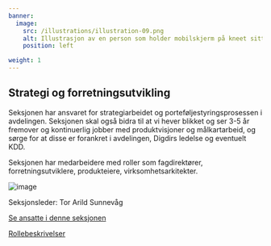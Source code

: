 ```yaml
---
banner:
  image:
    src: /illustrations/illustration-09.png
    alt: Illustrasjon av en person som holder mobilskjerm på kneet sitt
    position: left

weight: 1
---
```


## Strategi og forretningsutvikling

Seksjonen har ansvaret for strategiarbeidet og porteføljestyringsprosessen i avdelingen. 
Seksjonen skal også bidra til at vi hever blikket og ser 3-5 år fremover og kontinuerlig jobber med produktvisjoner og målkartarbeid, og sørge for at disse er forankret i avdelingen, Digdirs ledelse og eventuelt KDD. 

Seksjonen har medarbeidere med roller som fagdirektører, forretningsutviklere, produkteiere, virksomhetsarkitekter.

![image](https://github.com/digdir/baksia/assets/63843143/de11b482-edc5-48e2-8887-3cfeede41400)


Seksjonsleder: Tor Arild Sunnevåg

[Se ansatte i denne seksjonen](https://digdir.sharepoint.com/SitePages/Brukeropple.aspx)

[Rollebeskrivelser](https://digdir.sharepoint.com/:f:/r/sites/DigdirDGT/Delte%20dokumenter/Rollebeskrivelser,%20nye,%20Arbeidsomr%C3%A5de/Rollebeskrivelser%20BOD?csf=1&web=1&e=1ITt9x)
